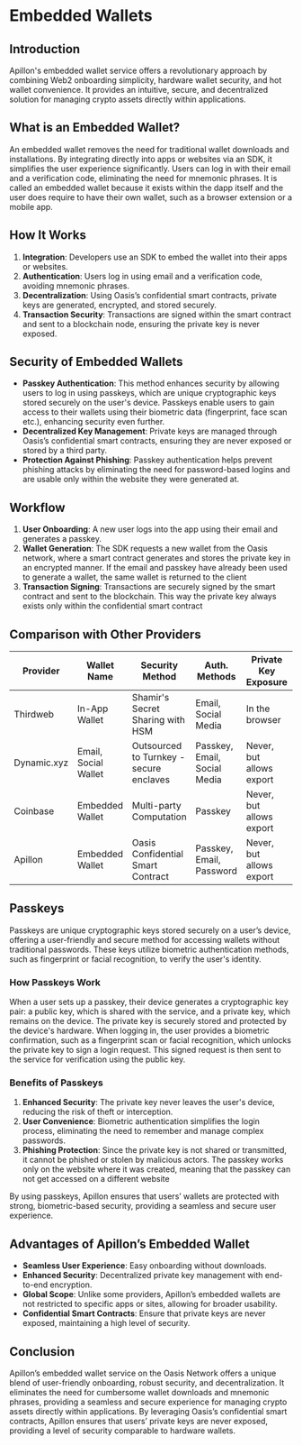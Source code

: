 # Embedded Wallets

## Introduction

Apillon's embedded wallet service offers a revolutionary approach by combining Web2 onboarding simplicity, hardware wallet security, and hot wallet convenience. It provides an intuitive, secure, and decentralized solution for managing crypto assets directly within applications.

## What is an Embedded Wallet?

An embedded wallet removes the need for traditional wallet downloads and installations. By integrating directly into apps or websites via an SDK, it simplifies the user experience significantly. Users can log in with their email and a verification code, eliminating the need for mnemonic phrases. It is called an embedded wallet because it exists within the dapp itself and the user does require to have their own wallet, such as a browser extension or a mobile app.

## How It Works

1. **Integration**: Developers use an SDK to embed the wallet into their apps or websites.
2. **Authentication**: Users log in using email and a verification code, avoiding mnemonic phrases.
3. **Decentralization**: Using Oasis’s confidential smart contracts, private keys are generated, encrypted, and stored securely.
4. **Transaction Security**: Transactions are signed within the smart contract and sent to a blockchain node, ensuring the private key is never exposed.

## Security of Embedded Wallets

- **Passkey Authentication**: This method enhances security by allowing users to log in using passkeys, which are unique cryptographic keys stored securely on the user's device. Passkeys enable users to gain access to their wallets using their biometric data (fingerprint, face scan etc.), enhancing security even further.
- **Decentralized Key Management**: Private keys are managed through Oasis’s confidential smart contracts, ensuring they are never exposed or stored by a third party.
- **Protection Against Phishing**: Passkey authentication helps prevent phishing attacks by eliminating the need for password-based logins and are usable only within the website they were generated at.

## Workflow

1. **User Onboarding**: A new user logs into the app using their email and generates a passkey.
2. **Wallet Generation**: The SDK requests a new wallet from the Oasis network, where a smart contract generates and stores the private key in an encrypted manner. If the email and passkey have already been used to generate a wallet, the same wallet is returned to the client
3. **Transaction Signing**: Transactions are securely signed by the smart contract and sent to the blockchain. This way the private key always exists only within the confidential smart contract

## Comparison with Other Providers

| Provider      | Wallet Name          | Security Method                         | Auth. Methods                | Private Key Exposure     | Wallet Scope | Decentralization                      |
|---------------|----------------------|-----------------------------------------|------------------------------|--------------------------|--------------|---------------------------------------|
| Thirdweb      | In-App Wallet        | Shamir's Secret Sharing with HSM        | Email, Social Media          | In the browser           | Per app      | 2/3 keys saved by thirdweb            |
| Dynamic.xyz   | Email, Social Wallet | Outsourced to Turnkey - secure enclaves | Passkey, Email, Social Media | Never, but allows export | Per app      | Private key stored by Turnkey         |
| Coinbase      | Embedded Wallet      | Multi-party Computation                 | Passkey                      | Never, but allows export | Per app      | Private key stored by Coinbase        |
| Apillon       | Embedded Wallet      | Oasis Confidential Smart Contract       | Passkey, Email, Password     | Never, but allows export | Global       | Fully decentralized via Oasis         |

## Passkeys

Passkeys are unique cryptographic keys stored securely on a user’s device, offering a user-friendly and secure method for accessing wallets without traditional passwords. These keys utilize biometric authentication methods, such as fingerprint or facial recognition, to verify the user's identity.

### How Passkeys Work

When a user sets up a passkey, their device generates a cryptographic key pair: a public key, which is shared with the service, and a private key, which remains on the device. The private key is securely stored and protected by the device's hardware. When logging in, the user provides a biometric confirmation, such as a fingerprint scan or facial recognition, which unlocks the private key to sign a login request. This signed request is then sent to the service for verification using the public key.

### Benefits of Passkeys

1. **Enhanced Security**: The private key never leaves the user's device, reducing the risk of theft or interception.
2. **User Convenience**: Biometric authentication simplifies the login process, eliminating the need to remember and manage complex passwords.
3. **Phishing Protection**: Since the private key is not shared or transmitted, it cannot be phished or stolen by malicious actors. The passkey works only on the website where it was created, meaning that the passkey can not get accessed on a different website

By using passkeys, Apillon ensures that users’ wallets are protected with strong, biometric-based security, providing a seamless and secure user experience.

## Advantages of Apillon’s Embedded Wallet

- **Seamless User Experience**: Easy onboarding without downloads.
- **Enhanced Security**: Decentralized private key management with end-to-end encryption.
- **Global Scope**: Unlike some providers, Apillon’s embedded wallets are not restricted to specific apps or sites, allowing for broader usability.
- **Confidential Smart Contracts**: Ensure that private keys are never exposed, maintaining a high level of security.

## Conclusion

Apillon’s embedded wallet service on the Oasis Network offers a unique blend of user-friendly onboarding, robust security, and decentralization. It eliminates the need for cumbersome wallet downloads and mnemonic phrases, providing a seamless and secure experience for managing crypto assets directly within applications. By leveraging Oasis’s confidential smart contracts, Apillon ensures that users’ private keys are never exposed, providing a level of security comparable to hardware wallets.
